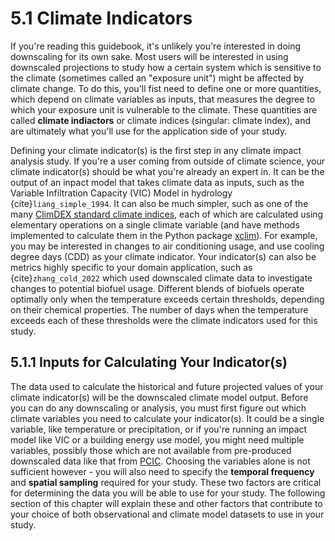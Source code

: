 # 5.1 Climate Indicators

If you're reading this guidebook, it's unlikely you're interested in doing downscaling for its own sake. Most users will be interested in using downscaled projections to study how a certain system which is sensitive to the climate (sometimes called an "exposure unit") might be affected by climate change. To do this, you'll fist need to define one or more quantities, which depend on climate variables as inputs, that measures the degree to which your exposure unit is vulnerable to the climate. These quantities are called **climate indiactors** or climate indices (singular: climate index), and are ultimately what you'll use for the application side of your study. 

Defining your climate indicator(s) is the first step in any climate impact analysis study. If you're a user coming from outside of climate science, your climate indicator(s) should be what you're already an expert in. It can be the output of an inpact model that takes climate data as inputs, such as the Variable Infiltration Capacity (VIC) Model in hydrology {cite}`liang_simple_1994`. It can also be much simpler, such as one of the many [ClimDEX standard climate indices](https://www.climdex.org/learn/indices/), each of which are calculated using elementary operations on a single climate variable (and have methods implemented to calculate them in the Python package [xclim](https://xclim.readthedocs.io/en/stable/indices.html)). For example, you may be interested in changes to air conditioning usage, and use cooling degree days (CDD) as your climate indicator. Your indicator(s) can also be metrics highly specific to your domain application, such as {cite}`zhang_cold_2022` which used downscaled climate data to investigate changes to potential biofuel usage. Different blends of biofuels operate optimally only when the temperature exceeds certain thresholds, depending on their chemical properties. The number of days when the temperature exceeds each of these thresholds were the climate indicators used for this study.

## 5.1.1 Inputs for Calculating Your Indicator(s)

The data used to calculate the historical and future projected values of your climate indicator(s) will be the downscaled climate model output. Before you can do any downscaling or analysis, you must first figure out which climate variables you need to calculate your indicator(s). It could be a single variable, like temperature or precipitation, or if you're running an impact model like VIC or a building energy use model, you might need multiple variables, possibly those which are not available from pre-produced downscaled data like that from [PCIC](https://pacificclimate.org/data/statistically-downscaled-climate-scenarios). Choosing the variables alone is not sufficient however - you will also need to specify the **temporal frequency** and **spatial sampling** required for your study. These two factors are critical for determining the data you will be able to use for your study. The following section of this chapter will explain these and other factors that contribute to your choice of both observational and climate model datasets to use in your study.

